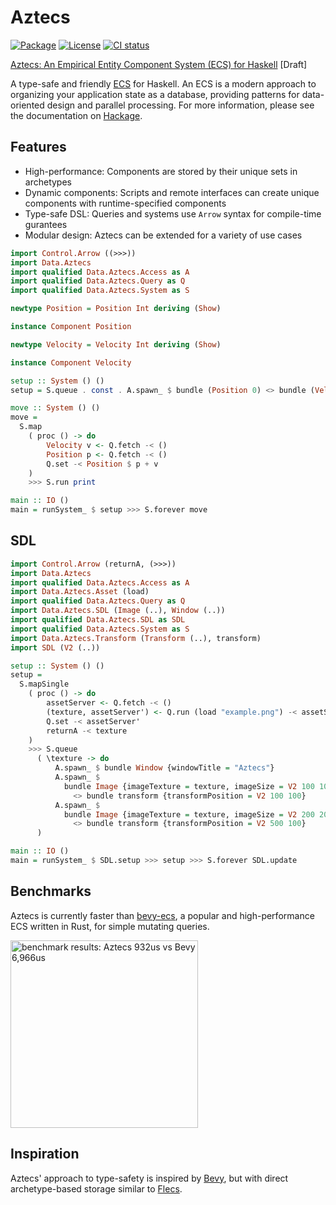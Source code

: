 # Aztecs

[![Package](https://img.shields.io/hackage/v/aztecs.svg)](https://hackage.haskell.org/package/aztecs)
[![License](https://img.shields.io/badge/license-BSD3-blue.svg)](https://github.com/matthunz/aztecs/blob/main/LICENSE)
[![CI status](https://github.com/matthunz/aztecs/actions/workflows/ci.yml/badge.svg)](https://github.com/matthunz/aztecs/actions)

[Aztecs: An Empirical Entity Component System (ECS) for Haskell](https://github.com/matthunz/paper) [Draft]

A type-safe and friendly [ECS](https://en.wikipedia.org/wiki/Entity_component_system) for Haskell.
An ECS is a modern approach to organizing your application state as a database,
providing patterns for data-oriented design and parallel processing.
For more information, please see the documentation on [Hackage](https://hackage.haskell.org/package/aztecs/docs/Data-Aztecs.html).

## Features

- High-performance: Components are stored by their unique sets in archetypes
- Dynamic components: Scripts and remote interfaces can create unique components with runtime-specified components
- Type-safe DSL: Queries and systems use `Arrow` syntax for compile-time gurantees
- Modular design: Aztecs can be extended for a variety of use cases

```hs
import Control.Arrow ((>>>))
import Data.Aztecs
import qualified Data.Aztecs.Access as A
import qualified Data.Aztecs.Query as Q
import qualified Data.Aztecs.System as S

newtype Position = Position Int deriving (Show)

instance Component Position

newtype Velocity = Velocity Int deriving (Show)

instance Component Velocity

setup :: System () ()
setup = S.queue . const . A.spawn_ $ bundle (Position 0) <> bundle (Velocity 1)

move :: System () ()
move =
  S.map
    ( proc () -> do
        Velocity v <- Q.fetch -< ()
        Position p <- Q.fetch -< ()
        Q.set -< Position $ p + v
    )
    >>> S.run print

main :: IO ()
main = runSystem_ $ setup >>> S.forever move
```

## SDL
```hs
import Control.Arrow (returnA, (>>>))
import Data.Aztecs
import qualified Data.Aztecs.Access as A
import Data.Aztecs.Asset (load)
import qualified Data.Aztecs.Query as Q
import Data.Aztecs.SDL (Image (..), Window (..))
import qualified Data.Aztecs.SDL as SDL
import qualified Data.Aztecs.System as S
import Data.Aztecs.Transform (Transform (..), transform)
import SDL (V2 (..))

setup :: System () ()
setup =
  S.mapSingle
    ( proc () -> do
        assetServer <- Q.fetch -< ()
        (texture, assetServer') <- Q.run (load "example.png") -< assetServer
        Q.set -< assetServer'
        returnA -< texture
    )
    >>> S.queue
      ( \texture -> do
          A.spawn_ $ bundle Window {windowTitle = "Aztecs"}
          A.spawn_ $
            bundle Image {imageTexture = texture, imageSize = V2 100 100}
              <> bundle transform {transformPosition = V2 100 100}
          A.spawn_ $
            bundle Image {imageTexture = texture, imageSize = V2 200 200}
              <> bundle transform {transformPosition = V2 500 100}
      )

main :: IO ()
main = runSystem_ $ SDL.setup >>> setup >>> S.forever SDL.update
```

## Benchmarks

Aztecs is currently faster than [bevy-ecs](https://github.com/bevyengine/bevy/), a popular and high-performance ECS written in Rust, for simple mutating queries.

<img alt="benchmark results: Aztecs 932us vs Bevy 6,966us" width=300 src="https://github.com/user-attachments/assets/d4b52548-0d68-428b-85d6-019428ecc0d0" />

## Inspiration

Aztecs' approach to type-safety is inspired by [Bevy](https://github.com/bevyengine/bevy/),
but with direct archetype-based storage similar to [Flecs](https://github.com/SanderMertens/flecs).

